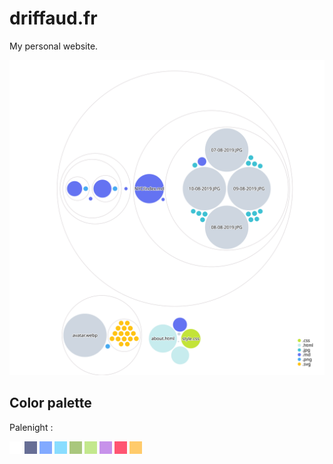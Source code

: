 # driffaud.fr

My personal website.

![Visualization of the codebase](./diagram.svg)

## Color palette

Palenight :

<span style="background-color: #ffffff; width: 20px; height: 20px; display:inline-block"></span>
<span style="background-color: #676e95; width: 20px; height: 20px; display:inline-block"></span>
<span style="background-color: #82aaff; width: 20px; height: 20px; display:inline-block"></span>
<span style="background-color: #89ddff; width: 20px; height: 20px; display:inline-block"></span>
<span style="background-color: #a9c77d; width: 20px; height: 20px; display:inline-block"></span>
<span style="background-color: #c3e88d; width: 20px; height: 20px; display:inline-block"></span>
<span style="background-color: #c792ea; width: 20px; height: 20px; display:inline-block"></span>
<span style="background-color: #ff5572; width: 20px; height: 20px; display:inline-block"></span>
<span style="background-color: #ffcb6b; width: 20px; height: 20px; display:inline-block"></span>

